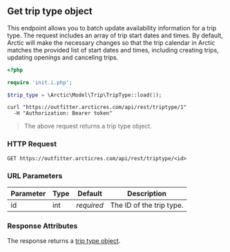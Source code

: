 ## Get trip type object

This endpoint allows you to batch update availability information for a trip type. The request includes an array of trip start dates and times. By default, Arctic will make the necessary changes so that the trip calendar in Arctic matches the provided list of start dates and times, including creating trips, updating openings and canceling trips.

```php
<?php

require 'init.i.php';

$trip_type = \Arctic\Model\Trip\TripType::load(1);
```

```shell
curl "https://outfitter.arcticres.com/api/rest/triptype/1"
  -H "Authorization: Bearer token"
```

> The above request returns a trip type object.

### HTTP Request

`GET https://outfitter.arcticres.com/api/rest/triptype/<id>`

### URL Parameters

Parameter | Type | Default | Description
--------- | ---- | ------- | -----------
id | int | *required* | The ID of the trip type.

### Response Attributes

The response returns a [trip type object](#trip-type-object).

